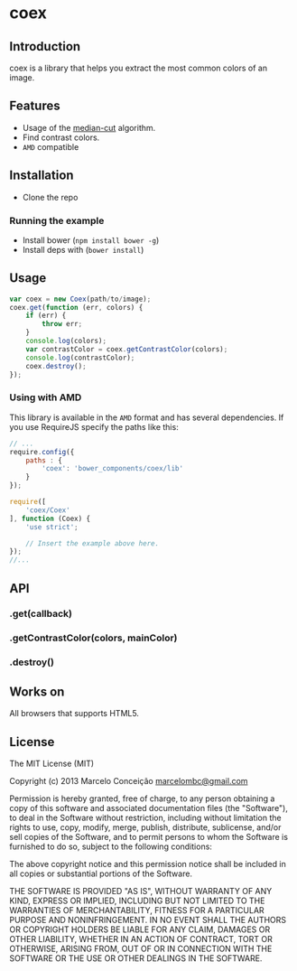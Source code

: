 coex
====

## Introduction

coex is a library that helps you extract the most common colors of an image.

## Features

* Usage of the [median-cut](http://www.leptonica.com/papers/mediancut.pdf) algorithm.
* Find contrast colors.
* `AMD` compatible

## Installation

* Clone the repo

### Running the example

* Install bower (`npm install bower -g`)
* Install deps with (`bower install`)

## Usage

```js
var coex = new Coex(path/to/image);
coex.get(function (err, colors) {
    if (err) {
        throw err;
    }
    console.log(colors);
    var contrastColor = coex.getContrastColor(colors);
    console.log(contrastColor);
    coex.destroy();
});
```

### Using with AMD

This library is available in the `AMD` format and has several dependencies.
If you use RequireJS specify the paths like this:

```js
// ...
require.config({
    paths : {
        'coex': 'bower_components/coex/lib'
    }
});

require([
    'coex/Coex'
], function (Coex) {
    'use strict';

    // Insert the example above here.
});
//...
```

## API

### .get(callback)

### .getContrastColor(colors, mainColor)

### .destroy()

## Works on ##

All browsers that supports HTML5.

## License ##

The MIT License (MIT)

Copyright (c) 2013 Marcelo Conceição <marcelombc@gmail.com>

Permission is hereby granted, free of charge, to any person obtaining a copy
of this software and associated documentation files (the "Software"), to deal
in the Software without restriction, including without limitation the rights
to use, copy, modify, merge, publish, distribute, sublicense, and/or sell
copies of the Software, and to permit persons to whom the Software is
furnished to do so, subject to the following conditions:

The above copyright notice and this permission notice shall be included in
all copies or substantial portions of the Software.

THE SOFTWARE IS PROVIDED "AS IS", WITHOUT WARRANTY OF ANY KIND, EXPRESS OR
IMPLIED, INCLUDING BUT NOT LIMITED TO THE WARRANTIES OF MERCHANTABILITY,
FITNESS FOR A PARTICULAR PURPOSE AND NONINFRINGEMENT. IN NO EVENT SHALL THE
AUTHORS OR COPYRIGHT HOLDERS BE LIABLE FOR ANY CLAIM, DAMAGES OR OTHER
LIABILITY, WHETHER IN AN ACTION OF CONTRACT, TORT OR OTHERWISE, ARISING FROM,
OUT OF OR IN CONNECTION WITH THE SOFTWARE OR THE USE OR OTHER DEALINGS IN
THE SOFTWARE.
